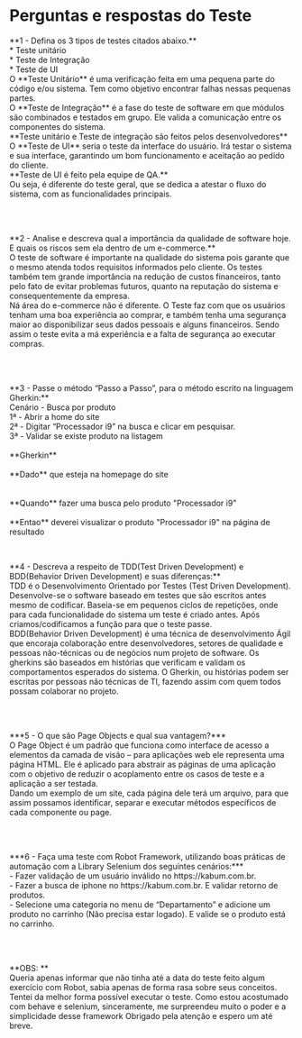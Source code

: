 <h1>Perguntas e respostas do Teste</h1>

<p>**1 - Defina os 3 tipos de testes citados abaixo.**<br>
    * Teste unitário<br>
    * Teste de Integração<br>
    * Teste de UI<br>
    O **Teste Unitário** é uma verificação feita em uma pequena parte do código e/ou sistema. Tem como objetivo encontrar
falhas nessas pequenas partes.<br>
    O **Teste de Integração** é a fase do teste de software em que módulos são combinados e testados em grupo. Ele valida a
comunicação entre os componentes do sistema.<br>
    **Teste unitário e Teste de integração são feitos pelos desenvolvedores**<br>
    O **Teste de UI** seria o teste da interface do usuário. Irá testar o sistema e sua interface, garantindo um bom
funcionamento e aceitação ao pedido do cliente.<br>
    **Teste de UI é feito pela equipe de QA.**<br>
Ou seja, é diferente do teste geral, que se dedica a atestar o fluxo do sistema, com as funcionalidades principais.</p><br><br>

<p>**2 - Analise e descreva qual a importância da qualidade de software hoje. E quais os riscos sem ela dentro de um e-commerce.**<br>
    O teste de software é importante na qualidade do sistema pois garante que o mesmo atenda todos requisitos informados
pelo cliente. Os testes também tem grande importância na redução de custos financeiros, tanto pelo fato de evitar
problemas futuros, quanto na reputação do sistema e consequentemente da empresa.<br>
    Ná área do e-commerce não é diferente. O Teste faz com que os usuários tenham uma boa experiência ao comprar, e também
tenha uma segurança maior ao disponibilizar seus dados pessoais e alguns financeiros. Sendo assim o teste evita a má experiência
e a falta de segurança ao executar compras.</p><br><br>

<p>**3 - Passe o método “Passo a Passo”, para o método escrito na linguagem Gherkin:**<br>
    Cenário - Busca por produto<br>
    1ª - Abrir a home do site<br>
    2ª - Digitar “Processador i9” na busca e clicar em pesquisar.<br>
    3ª - Validar se existe produto na listagem<br><br>
    **Gherkin**<br><br>
    **Dado** que esteja na homepage do site<br><br><br>
    **Quando** fazer uma busca pelo produto "Processador i9"<br><br>
    **Entao** deverei visualizar o produto "Processador i9" na página de resultado</p><br>

<p>**4 - Descreva a respeito de TDD(Test Driven Development) e BDD(Behavior Driven Development) e suas diferenças:**<br>
    TDD é o Desenvolvimento Orientado por Testes (Test Driven Development). Desenvolve-se o software baseado em testes
que são escritos antes mesmo de codificar.
Baseia-se em pequenos ciclos de repetições, onde para cada funcionalidade do sistema um teste é criado antes. Após
criamos/codificamos a função para que o teste passe.<br>
    BDD(Behavior Driven Development) é uma técnica de desenvolvimento Ágil que encoraja colaboração entre desenvolvedores,
setores de qualidade e pessoas não-técnicas ou de negócios num projeto de software. Os gherkins são baseados em histórias
que verificam e validam os comportamentos esperados do sistema. O Gherkin, ou histórias podem ser escritas por pessoas
não técnicas de TI, fazendo assim com quem todos possam colaborar no projeto.</p><br><br>

<p>***5 - O que são Page Objects e qual sua vantagem?***<br>
    O Page Object é um padrão que funciona como interface de acesso a elementos da camada de visão – para aplicações web
ele representa uma página HTML. Ele é aplicado para abstrair as páginas de uma aplicação com o objetivo de reduzir o
acoplamento entre os casos de teste e a aplicação a ser testada.<br>
    Dando um exemplo de um site, cada página dele terá um arquivo, para que assim possamos identificar, separar e
executar métodos específicos de cada componente ou page.</p><br><br>

<p>***6 - Faça uma teste com Robot Framework, utilizando boas práticas de automação com a Library Selenium dos seguintes cenários:***<br>
- Fazer validação de um usuário inválido no https://kabum.com.br.<br>
- Fazer a busca de iphone no https://kabum.com.br. E validar retorno de produtos.<br>
- Selecione uma categoria no menu de “Departamento” e adicione um produto no
carrinho (Não precisa estar logado). E valide se o produto está no carrinho.</p><br><br>


<p>**OBS: **<br>
Queria apenas informar que não tinha até a data do teste feito algum exercício com Robot, sabia apenas de forma rasa
sobre seus conceitos.
Tentei da melhor forma possível executar o teste.
Como estou acostumado com behave e selenium, sinceramente, me surpreendeu muito o poder e a simplicidade desse framework
Obrigado pela atenção e espero um até breve.</p>
